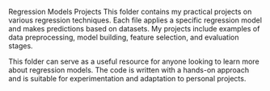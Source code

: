 Regression Models Projects
This folder contains my practical projects on various regression techniques. Each file applies a specific regression model and makes predictions based on datasets. My projects include examples of data preprocessing, model building, feature selection, and evaluation stages.

This folder can serve as a useful resource for anyone looking to learn more about regression models. The code is written with a hands-on approach and is suitable for experimentation and adaptation to personal projects.
